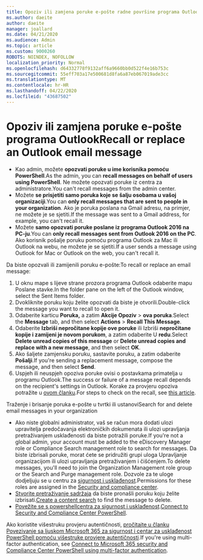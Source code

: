 ```yaml
---
title: Opoziv ili zamjena poruke e-pošte radne površine programa Outlook Desktop
ms.author: daeite
author: daeite
manager: joallard
ms.date: 04/21/2020
ms.audience: Admin
ms.topic: article
ms.custom: 9000260
ROBOTS: NOINDEX, NOFOLLOW
localization_priority: Normal
ms.openlocfilehash: d64332778f9132aff6a9660bb0d522f4e16b753c
ms.sourcegitcommit: 55eff703a17e500681d8fa6a87eb067019ade3cc
ms.translationtype: MT
ms.contentlocale: hr-HR
ms.lasthandoff: 04/22/2020
ms.locfileid: "43687502"
---
```

# <a name="recall-or-replace-an-outlook-email-message"></a><span data-ttu-id="6a77e-102">Opoziv ili zamjena poruke e-pošte programa Outlook</span><span class="sxs-lookup"><span data-stu-id="6a77e-102">Recall or replace an Outlook email message</span></span>

- <span data-ttu-id="6a77e-103">Kao admin, možete **opozvati poruke u ime korisnika pomoću PowerShell**.</span><span class="sxs-lookup"><span data-stu-id="6a77e-103">As the admin, you can **recall messages on behalf of users using PowerShell**.</span></span> <span data-ttu-id="6a77e-104">Ne možete opozvati poruke iz centra za administratore.</span><span class="sxs-lookup"><span data-stu-id="6a77e-104">You can't recall messages from the admin center.</span></span>
- <span data-ttu-id="6a77e-105">Možete **se prisjetiti samo poruka koje se šalju osobama u vašoj organizaciji**.</span><span class="sxs-lookup"><span data-stu-id="6a77e-105">You can **only recall messages that are sent to people in your organization**.</span></span> <span data-ttu-id="6a77e-106">Ako je poruka poslana na Gmail adresu, na primjer, ne možete je se sjetiti.</span><span class="sxs-lookup"><span data-stu-id="6a77e-106">If the message was sent to a Gmail address, for example, you can't recall it.</span></span>
- <span data-ttu-id="6a77e-107">Možete **samo opozvati poruke poslane iz programa Outlook 2016 na PC-ju**.</span><span class="sxs-lookup"><span data-stu-id="6a77e-107">You can **only recall messages sent from Outlook 2016 on the PC**.</span></span> <span data-ttu-id="6a77e-108">Ako korisnik pošalje poruku pomoću programa Outlook za Mac ili Outlook na webu, ne možete je se sjetiti.</span><span class="sxs-lookup"><span data-stu-id="6a77e-108">If a user sends a message using Outlook for Mac or Outlook on the web, you can't recall it.</span></span>

<span data-ttu-id="6a77e-109">Da biste opozvali ili zamijenili poruku e-pošte:</span><span class="sxs-lookup"><span data-stu-id="6a77e-109">To recall or replace an email message:</span></span>

1. <span data-ttu-id="6a77e-110">U oknu mape s lijeve strane prozora programa Outlook odaberite mapu Poslane stavke.</span><span class="sxs-lookup"><span data-stu-id="6a77e-110">In the folder pane on the left of the Outlook window, select the Sent Items folder.</span></span>
1. <span data-ttu-id="6a77e-111">Dvokliknite poruku koju želite opozvati da biste je otvorili.</span><span class="sxs-lookup"><span data-stu-id="6a77e-111">Double-click the message you want to recall to open it.</span></span>
1. <span data-ttu-id="6a77e-112">Odaberite karticu **Poruka,** a zatim **Akcije Opoziv** > **ova poruka**.</span><span class="sxs-lookup"><span data-stu-id="6a77e-112">Select the **Message** tab, and then select **Actions** > **Recall This Message**.</span></span>
1. <span data-ttu-id="6a77e-113">Odaberite **Izbriši nepročitane kopije ove poruke** ili Izbriši **nepročitane kopije i zamijeni je novom porukom**, a zatim odaberite U **redu**.</span><span class="sxs-lookup"><span data-stu-id="6a77e-113">Select **Delete unread copies of this message** or **Delete unread copies and replace with a new message**, and then select **OK**.</span></span>
1. <span data-ttu-id="6a77e-114">Ako šaljete zamjensku poruku, sastavite poruku, a zatim odaberite **Pošalji**.</span><span class="sxs-lookup"><span data-stu-id="6a77e-114">If you're sending a replacement message, compose the message, and then select **Send**.</span></span>
1. <span data-ttu-id="6a77e-115">Uspjeh ili neuspjeh opoziva poruke ovisi o postavkama primatelja u programu Outlook.</span><span class="sxs-lookup"><span data-stu-id="6a77e-115">The success or failure of a message recall depends on the recipient's settings in Outlook.</span></span> <span data-ttu-id="6a77e-116">Korake za provjeru opoziva potražite u [ovom članku](https://support.office.com/article/35027f88-d655-4554-b4f8-6c0729a723a0).</span><span class="sxs-lookup"><span data-stu-id="6a77e-116">For steps to check on the recall, see [this article](https://support.office.com/article/35027f88-d655-4554-b4f8-6c0729a723a0).</span></span>

<span data-ttu-id="6a77e-117">Traženje i brisanje poruka e-pošte u tvrtki ili ustanovi</span><span class="sxs-lookup"><span data-stu-id="6a77e-117">Search for and delete email messages in your organization</span></span>

- <span data-ttu-id="6a77e-118">Ako niste globalni administrator, vaš se račun mora dodati ulozi upravitelja predočavanja elektroničkih dokumenata ili ulozi upravljanja pretraživanjem usklađenosti da biste potražili poruke.</span><span class="sxs-lookup"><span data-stu-id="6a77e-118">If you're not a global admin, your account must be added to the eDiscovery Manager role or Compliance Search management role to search for messages.</span></span> <span data-ttu-id="6a77e-119">Da biste izbrisali poruke, morat ćete se pridružiti grupi uloga Upravljanje organizacijom ili ulozi upravljanja pretraživanjem i čišćenjem.</span><span class="sxs-lookup"><span data-stu-id="6a77e-119">To delete messages, you'll need to join the Organization Management role group or the Search and Purge management role.</span></span> <span data-ttu-id="6a77e-120">Dozvole za te uloge dodjeljuju se u centru za [sigurnost i usklađenost](https://go.microsoft.com/fwlink/?linkid=2083731).</span><span class="sxs-lookup"><span data-stu-id="6a77e-120">Permissions for these roles are assigned in the [Security and compliance center](https://go.microsoft.com/fwlink/?linkid=2083731).</span></span>
- <span data-ttu-id="6a77e-121">[Stvorite pretraživanje sadržaja](https://docs.microsoft.com/office365/securitycompliance/content-search) da biste pronašli poruku koju želite izbrisati.</span><span class="sxs-lookup"><span data-stu-id="6a77e-121">[Create a content search](https://docs.microsoft.com/office365/securitycompliance/content-search) to find the message to delete.</span></span>
- <span data-ttu-id="6a77e-122">[Povežite se s powershellcentra za sigurnost i usklađenost](https://docs.microsoft.com/powershell/exchange/office-365-scc/connect-to-scc-powershell/connect-to-scc-powershell?view=exchange-ps).</span><span class="sxs-lookup"><span data-stu-id="6a77e-122">[Connect to Security and Compliance Center PowerShell](https://docs.microsoft.com/powershell/exchange/office-365-scc/connect-to-scc-powershell/connect-to-scc-powershell?view=exchange-ps).</span></span>

<span data-ttu-id="6a77e-123">Ako koristite višestruku provjeru autentičnosti, [pročitajte u članku Povezivanje sa ljuskom Microsoft 365 za sigurnost i centar za usklađenost PowerShell pomoću višestruke provjere autentičnosti](https://docs.microsoft.com/powershell/exchange/office-365-scc/connect-to-scc-powershell/mfa-connect-to-scc-powershell?view=exchange-ps).</span><span class="sxs-lookup"><span data-stu-id="6a77e-123">If you're using multi-factor authentication, see [Connect to Microsoft 365 security and Compliance Center PowerShell using multi-factor authentication](https://docs.microsoft.com/powershell/exchange/office-365-scc/connect-to-scc-powershell/mfa-connect-to-scc-powershell?view=exchange-ps).</span></span>